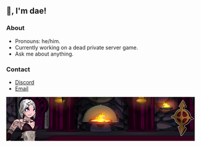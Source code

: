 ## 👋, I'm dae!

### About
- Pronouns: he/him.
- Currently working on a dead private server game.
- Ask me about anything.

### Contact
- [Discord](https://discord.com/users/514722220090851328)
- [Email](mailto:dae@goat.si)

<img alt="banner" src="https://github.com/Loneth/Loneth/blob/main/assets/Github-Banner.png"/>

<!--
**Loneth/Loneth** is a ✨ _special_ ✨ repository because its `README.md` (this file) appears on your GitHub profile.

Here are some ideas to get you started:

- 🔭 I’m currently working on ...
- 🌱 I’m currently learning ...
- 👯 I’m looking to collaborate on ...
- 🤔 I’m looking for help with ...
- 💬 Ask me about ...
- 📫 How to reach me: ...
- 😄 Pronouns: ...
- ⚡ Fun fact: ...
-->
